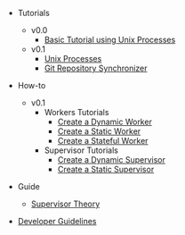 * Tutorials
  * v0.0
      * [Basic Tutorial using Unix Processes](v0.0/tutorial.md)
  * v0.1
      * [Unix Processes](v0.1/tutorials/unix-process-tutorial.md)
      * [Git Repository Synchronizer](v0.1/tutorials/git-synchronizer-tutorial.md)

* How-to
  * v0.1
    * Workers Tutorials
      * [Create a Dynamic Worker](v0.1/how-to/dynamic-worker.md)
      * [Create a Static Worker](v0.1/how-to/static-worker.md)
      * [Create a Stateful Worker](v0.1/how-to/static-worker.md)
    * Supervisor Tutorials
      * [Create a Dynamic Supervisor](v0.1/how-to/dynamic-supervisor.md)
      * [Create a Static Supervisor](v0.1/how-to/static-supervisor.md)

* Guide
  * [Supervisor Theory](supervisor-theory.md)

* [Developer Guidelines](CONTRIBUTING.md)
